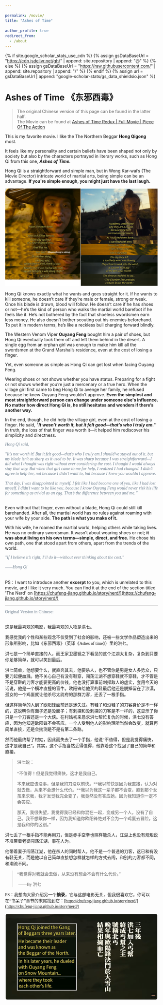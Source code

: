 ```yaml
---

permalink: /movie/
title: "Ashes of Time"

author_profile: true
redirect_from: 
  - /about
---
```

<!--{% include_relative subnav.md %} -->

{% if site.google_scholar_stats_use_cdn %}
{% assign gsDataBaseUrl = "https://cdn.jsdelivr.net/gh/" | append: site.repository | append: "@" %}
{% else %}
{% assign gsDataBaseUrl = "https://raw.githubusercontent.com/" | append: site.repository | append: "/" %}
{% endif %}
{% assign url = gsDataBaseUrl | append: "google-scholar-stats/gs_data_shieldsio.json" %}

<span class='anchor' id='about-me'></span>



# Ashes of Time 《东邪西毒》

<!-- <div style="font-size: 28px; font-weight: bold;">
  <a href="https://www.linkedin.com/pulse/places-my-heart-acknowledgements-28th-aug-2024-chufeng-beza-jiang-ummse/" style="font-size: 16px; font-weight: bold;">PLACES IN MY HEART - ACKNOWLEDGEMENTS (28th Aug, 2024)</a>
</div> -->

> The original Chinese version of this page can be found in the latter half.<br>
> The Movie can be found at [Ashes of Time Redux | Full Movie | Piece Of The Action](https://www.youtube.com/watch?v=t0PTHlSCJl0)

This is my favorite movie. I like the The Northern Beggar **Hong Qigong** most. 

It feels like my personality and certain beliefs have been shaped not only by society but also by the characters portrayed in literary works, such as Hong Qi from this one, ***Ashes of Time***. 

Hong Qi is a straightforward and simple man, but in Wong Kar-wai’s (The Movie Director)  intricate world of martial arts, being simple can be an advantage. **If you're simple enough, you might just have the last laugh.**

![image-20241117121329991](assets/image-20241117121329991.png)

Hong Qi knows exactly what he wants and goes straight for it. If he wants to kill someone, he doesn’t care if they’re male or female, strong or weak. Once his blade is drawn, blood will follow. He doesn’t care if he has shoes or not—he’s the kind of person who walks the martial world barefoot if he feels like it. He’s not bothered by the fact that shoeless swordsmen earn less money. He also doesn’t bother scouting out his enemies beforehand. To put it in modern terms, he’s like a reckless bull charging forward blindly. 

The Western Venom Viper **Ouyang Feng** bought him a pair of shoes, but Hong Qi eventually took them off and left them behind in the desert. A single egg from an orphan girl was enough to make him kill all the swordsmen at the Grand Marshal’s residence, even at the cost of losing a finger. 

Yet, even someone as simple as Hong Qi can get lost when facing Ouyang Feng.

Wearing shoes or not shows whether you have status. Preparing for a fight or not shows whether you’re just a mercenary or a true hero. When the village girl first came to beg Hong Qi to avenge her family, he refused because he knew Ouyang Feng wouldn’t approve. **Even the simplest and most straightforward person can change under someone else's influence. No matter how direct Hong Qi is, he still hesitates and wonders if there’s another way.**

In the end, though, he did help the village girl, even at the cost of losing a finger. He said, "***It wasn’t worth it, but it felt good—that’s who I truly am.***" In truth, the loss of that finger was worth it—it helped him rediscover his simplicity and directness.

<div style="text-align: left; font-family: 'Century Schoolbook'; color: rgb(112, 128, 144);"><i>Hong Qi said,<br><br> "It's not worth it! But it felt good—that's who I truly am.I should've stayed out of it, but my blade isn't as sharp as it used to be. It was sharp because I was straightforward—I did what I thought was right without ever considering the cost. I thought I would always stay that way. But when that girl came to me for help, I realized I had changed. I didn’t agree to help her, not because I didn’t want to, but because I knew you wouldn’t approve.<br><br>That day, I was disappointed in myself. I felt like I had become one of you, like I had lost myself. I didn’t want to be like you, because I know Ouyang Feng would never risk his life for something as trivial as an egg. That’s the difference between you and me.” </i> </div> <br>

Even without that finger, even without a blade, Hong Qi could still kill barehanded. After all, the martial world has no rules against roaming with your wife by your side. **The path is what you make of it.**

With his wife, he roamed the martial world, helping others while taking lives. He was no ordinary swordsman. It wasn’t about wearing shoes or not; **it was about living on his own terms—simple, direct, and free.** He chose his own path, one that stood apart from others, apart from the trends of the world.

<div style="text-align: left; font-family: 'Century Schoolbook'; color: rgb(112, 128, 144);"><i>"If I believe it’s right, I’ll do it—without ever thinking about the cost." <br><br>——Hong Qi</i> </div> <br>

PS：I want to introduce another **excerpt** to you, which is unrelated to this movie, and I like it very much. You can find it at the end of the section titled 'The Nerd' on [https://chufeng-jiang.github.io/story/nerd/](https://chufeng-jiang.github.io/story/nerd/)

----------------------------------



<div style="text-align: left; font-family: 'Century Schoolbook'; color: rgb(112, 128, 144);"> Original Version in Chinese:<br><br> </div>

<span style="font-family: SimSun;">这是我最喜欢的电影，我最喜欢的人物是洪七。</span>

<span style="font-family: SimSun;">我感觉我的个性和某些观念不仅受到了社会的影响，还被一些文学作品塑造出来的形象所影响，比如《东邪西毒》（英译《Ashes of time》）里的洪七。</span>

<span style="font-family: SimSun;">洪七是一个简单直接的人，而王家卫墨镜之下看见的这个江湖太复杂，复杂到只要你足够简单，就可以笑到最后。</span>

<span style="font-family: SimSun;">洪七简单，他想要什么，就直奔其去，他要杀人，也不管你是男是女人多势众，只要刀起便血溅。他不关心自己有没有鞋穿，闯荡江湖不想穿鞋就不穿鞋，才不管是不是穿鞋的刀客才能要更高的价钱。他也没打算事前刺探敌人的虚实，套用今天的话说，他是一个横冲直撞的盲牛。欧阳锋给他买的鞋最后他还是脱掉留在了沙漠，孤女的一个鸡蛋就让他杀尽太尉府的那群刀客，还丢了一根手指。</span>

<span style="font-family: SimSun;">但这样简单的人到了欧阳锋面前还是迷失过。有鞋子和没鞋子的刀客身价是不一样的，这说明你有面子还是没面子；有刺探和没刺探的刀客是不一样的，这显示了你只是一个刀客还是一个大侠。在村姑初来恳求洪七帮忙复仇的时候，洪七没有答应，因为他知道欧阳锋不会答应。一个人受到他人的影响理所当然会改变，就算再简单直接，还是会揣测是不是有第二条路。</span>

<span style="font-family: SimSun;">然而他最终帮了村姑，因此而失去了一个手指，他说“不值得，但是我觉得痛快，这才是我自己”。其实，这个手指当然丢得值得，他靠着这个找回了自己的简单和直接。</span>



> <span style="font-family: KaiTi_GB2312 ;">洪七说：</span><br><br><span style="font-family: KaiTi_GB2312 ;">“不值得！但是我觉得痛快，这才是我自己。</span>
>
> <span style="font-family: KaiTi_GB2312 ;">本来我应该没事，但是我的刀没以前快。**我以前快是因为我直接，认为对就去做，从来不会想什么代价。**我以为我这一辈子都不会变，直到那个女孩来求我，我才发觉我完全变了，我竟然没有答应她，因为我知道你一定不会答应。</span>
>
> <span style="font-family: KaiTi_GB2312 ;">那天，我很失望，我觉得我已经和你混在一起，变成另一个人，没有了自己。我不想跟你一样，因为我知道你欧阳锋绝对不会为一个鸡蛋去冒险，这是我和你的区别。”</span>

<span style="font-family: SimSun;">洪七丢了一根手指不能再用刀，但是赤手空拳也照样能杀人，江湖上也没有规矩说不准带着老婆闯荡江湖，事在人为。</span>

<span style="font-family: SimSun;">他带着妻子闯荡江湖，他在杀人的同时帮人，他不是一个普通的刀客，这已和有没有鞋无关，而是他以自己简单直接想怎样就怎样的方式去闯，和别的刀客都不同，和潮流不同。</span>

> <span style="font-family: KaiTi_GB2312 ;">“我觉得对我就会去做，从来没有想会不会有什么代价。”</span>
>
> ​                               <span style="font-family: KaiTi_GB2312 ;">——By 洪七</span>

<span style="font-family: SimSun;">PS：我想向大家介绍另一个**摘录**，它与这部电影无关，但我很喜欢它，你可以在“书呆子”章节的末尾找到它：[https://chufeng-jiang.github.io/story/nerd/](https://chufeng-jiang.github.io/story/nerd/)</span>



![image-20241117121241597](assets/image-20241117121241597.png)
